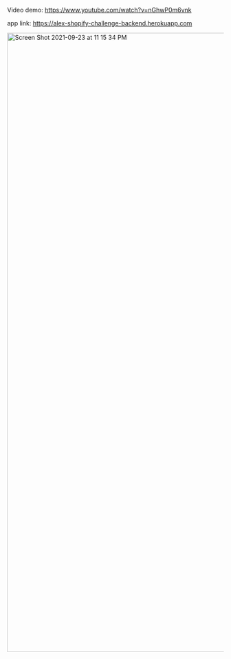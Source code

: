 Video demo: https://www.youtube.com/watch?v=nGhwP0m6vnk


app link: https://alex-shopify-challenge-backend.herokuapp.com



<img width="1440" alt="Screen Shot 2021-09-23 at 11 15 34 PM" src="https://user-images.githubusercontent.com/76791231/134617343-411ea9ae-659c-44ad-a0ad-98f1a2a980c3.png">
